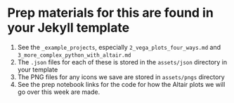 # Prep materials for this are found in your Jekyll template

1. See the `_example_projects`, especially `2_vega_plots_four_ways.md` and `3_more_complex_python_with_altair.md`
1. The `.json` files for each of these is stored in the `assets/json` directory in your template
1. The PNG files for any icons we save are stored in `assets/pngs` directory
1. See the prep notebook links for the code for how the Altair plots we will go over this week are made.
